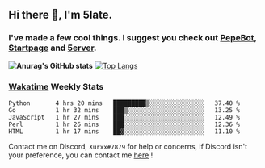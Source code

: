 ## Hi there 👋, I'm 5late.
### I've made a few cool things. I suggest you check out [PepeBot](https://github.com/5late/Pepe-Bot), [Startpage](https://github.com/5late/startpage) and [5erver](https://github.com/5late/5erver). 
**![Anurag's GitHub stats](https://github-readme-stats.vercel.app/api?username=5late&count_private=true&show_icons=true&theme=tokyonight)**
[![Top Langs](https://github-readme-stats.vercel.app/api/top-langs/?username=5late&theme=ayu-mirage)](https://github.com/anuraghazra/github-readme-stats)

### [Wakatime](https://wakatime.com/@5late) Weekly Stats

<!--START_SECTION:waka-->
```text
Python       4 hrs 20 mins   █████████▒░░░░░░░░░░░░░░░   37.40 % 
Go           1 hr 32 mins    ███▒░░░░░░░░░░░░░░░░░░░░░   13.25 % 
JavaScript   1 hr 27 mins    ███░░░░░░░░░░░░░░░░░░░░░░   12.49 % 
Perl         1 hr 26 mins    ███░░░░░░░░░░░░░░░░░░░░░░   12.36 % 
HTML         1 hr 17 mins    ██▓░░░░░░░░░░░░░░░░░░░░░░   11.10 % 
```
<!--END_SECTION:waka-->

Contact me on Discord, ``Xurxx#7879`` for help or concerns, if Discord isn't your preference, you can contact me [here](https://github.com/5late/5late/issues) !
